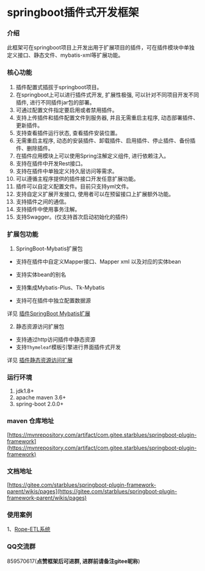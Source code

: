 # springboot插件式开发框架

### 介绍
此框架可在springboot项目上开发出用于扩展项目的插件，可在插件模块中单独定义接口、静态文件、mybatis-xml等扩展功能。

### 核心功能
1. 插件配置式插拔于springboot项目。
2. 在springboot上可以进行插件式开发, 扩展性极强, 可以针对不同项目开发不同插件, 进行不同插件jar包的部署。
3. 可通过配置文件指定要启用或者禁用插件。
4. 支持上传插件和插件配置文件到服务器, 并且无需重启主程序, 动态部署插件、更新插件。
5. 支持查看插件运行状态, 查看插件安装位置。
6. 无需重启主程序, 动态的安装插件、卸载插件、启用插件、停止插件、备份插件、删除插件。
7. 在插件应用模块上可以使用Spring注解定义组件, 进行依赖注入。
8. 支持在插件中开发Rest接口。
9. 支持在插件中单独定义持久层访问等需求。
10. 可以遵循主程序提供的插件接口开发任意扩展功能。
11. 插件可以自定义配置文件。目前只支持yml文件。
12. 支持自定义扩展开发接口, 使用者可以在预留接口上扩展额外功能。
13. 支持插件之间的通信。
14. 支持插件中使用事务注解。
15. 支持Swagger。(仅支持首次启动初始化的插件)

### 扩展包功能
1. SpringBoot-Mybatis扩展包

- 支持在插件中自定义Mapper接口、Mapper xml 以及对应的实体bean

- 支持实体bean的别名

- 支持集成Mybatis-Plus、Tk-Mybatis

- 支持可在插件中独立配置数据源

详见 [插件SpringBoot Mybatis扩展](https://gitee.com/starblues/springboot-plugin-framework-parent/wikis/pages?sort_id=1693493&doc_id=343010)

2. 静态资源访问扩展包

- 支持通过http访问插件中静态资源
- 支持`Thymeleaf`模板引擎进行界面插件式开发

详见 [插件静态资源访问扩展](https://gitee.com/starblues/springboot-plugin-framework-parent/wikis/pages?sort_id=1719990&doc_id=343010)

### 运行环境
1. jdk1.8+
2. apache maven 3.6+
3. spring-boot 2.0.0+

### maven 仓库地址

[https://mvnrepository.com/artifact/com.gitee.starblues/springboot-plugin-framework](https://mvnrepository.com/artifact/com.gitee.starblues/springboot-plugin-framework)

### 文档地址

[https://gitee.com/starblues/springboot-plugin-framework-parent/wikis/pages](https://gitee.com/starblues/springboot-plugin-framework-parent/wikis/pages)


### 使用案例

1、[Rope-ETL系统](https://gitee.com/starblues/rope)

### QQ交流群
859570617(**点赞框架后可进群, 进群前请备注gitee昵称**)


